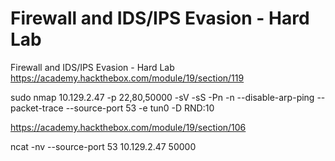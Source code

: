 # Firewall and IDS/IPS Evasion - Hard Lab

Firewall and IDS/IPS Evasion - Hard Lab
https://academy.hackthebox.com/module/19/section/119



sudo nmap 10.129.2.47 -p 22,80,50000 -sV -sS -Pn -n --disable-arp-ping --packet-trace --source-port 53 -e tun0 -D RND:10



https://academy.hackthebox.com/module/19/section/106




ncat -nv --source-port 53 10.129.2.47 50000
